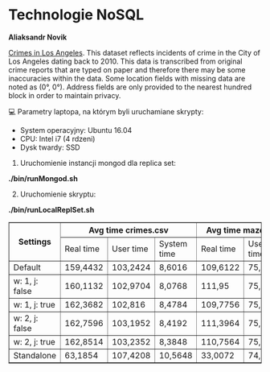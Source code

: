 # Technologie NoSQL
**Aliaksandr Novik**

[Crimes in Los Angeles](https://www.kaggle.com/cityofLA/crime-in-los-angeles/data).
This dataset reflects incidents of crime in the City of Los Angeles dating back to 2010. This data is transcribed from original crime reports that are typed on paper and therefore there may be some inaccuracies within the data. Some location fields with missing data are noted as (0°, 0°). Address fields are only provided to the nearest hundred block in order to maintain privacy.

:computer:
Parametry laptopa, na którym byli uruchamiane skrypty:
- System operacyjny: Ubuntu 16.04
- CPU: Intel i7 (4 rdzeni) 
- Dysk twardy: SSD

1. Uruchomienie instancji mongod dla replica set:

**./bin/runMongod.sh**

2. Uruchomienie skryptu:

**./bin/runLocalReplSet.sh**

  
  <table border=1>
  <tr>
    <th rowspan="2">Settings</th>
    <th colspan="3">Avg time crimes.csv</th>
    <th colspan="3">Avg time mazowieckie.json</th>
  </tr>
  <tr>
    <td>Real time</td>
    <td>User time</td>
    <td>System time</td>
    <td>Real time</td>
    <td>User time</td>
    <td>System time</td>
  </tr>
  <tr>
    <td>Default</td>
    <td>159,4432</td>
    <td>103,2424</td>
    <td>8,6016</td>
    <td>109,6122</td>
    <td>75,5248</td>
    <td>3,5408</td>
  </tr>
  <tr>
    <td>w: 1, j: false</td>
    <td>160,1132</td>
    <td>102,9704</td>
    <td>8,0768</td>
    <td>111,95</td>
    <td>75,4752</td>
    <td>3,4752</td>
  </tr> 
  <tr>
    <td>w: 1, j: true</td>
    <td>162,3682</td>
    <td>102,816</td>
    <td>8,4784</td>
    <td>109,7756</td>
    <td>75,9256</td>
    <td>3,5776</td>
  </tr>
  <tr>
    <td>w: 2, j: false</td>
    <td>162,7596</td>
    <td>103,1952</td>
    <td>8,4192</td>
    <td>111,3964</td>
    <td>75,3512</td>
    <td>3,6008</td>
  </tr> 
  <tr>
    <td>w: 2, j: true</td>
    <td>162,8514</td>
    <td>103,2352</td>
    <td>8,3848</td>
    <td>110,7564</td>
    <td>75,6152</td>
    <td>3,5312</td>
  </tr> 
  <tr>
    <td>Standalone</td>
    <td>63,1854</td>
    <td>107,4208</td>
    <td>10,5648</td>
    <td>33,0072</td>
    <td>74,8416</td>
    <td>3,5608</td>
  </tr> 
</table>
  

 



